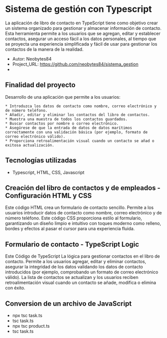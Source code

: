 # Sistema de gestión con Typescript

La aplicación de libro de contacto en TypeScript tiene como objetivo crear un sistema organizado para gestionar y almacenar información de contacto. Esta herramienta permite a los usuarios que se agregan, editar y establecer contactos, asegurar un acceso fácil 
a los datos personales, al tiempo que se proyecta una experiencia simplificada y fácil de usar para gestionar los contactos de la manera de la realidad. 

* Autor: Neobytes84
* Project_URL: https://github.com/neobytes84/sistema_gestion
* 
## Finalidad del proyecto

Desarrollo de una aplicación que permite a los usuarios:

    * Introduzca los datos de contacto como nombre, correo electrónico y de número teléfono.
    * Añadir, editar y eliminar los contactos del libro de contactos.
    * Muestra una muestra de todos los contactos guardados.
    * Buscar contactos por nombre o correo electrónico.
    * Asegúrese de que la entrada de datos de datos marítimos correctamente con una validación básica (por ejemplo, formato de correo electrónico válido).
    * Proporciona retroalimentación visual cuando un contacto se añad o exitosa actualización. 
## Tecnologías utilizadas
  - Typescript, HTML, CSS, Javascript
  
## Creación del libro de contactos y de empleados  - Configuración HTML y CSS

Este código HTML crea un formulario de contacto sencillo. Permite a los usuarios introducir datos de contacto como nombre, correo electrónico y de número teléfono. Este código CSS proporciona estilo al formulario, garantizando un diseño limpio e intuitivo con toques moderno 
como relleno, bordes y efectos al pasar el cursor para una experiencia fluida. 

## Formulario de contacto - TypeScript Logic

Este Código de TypeScript La lógica para gestionar contactos en el libro de contacto. Permite a los usuarios agregar, editar y eliminar contactos, asegurar la integridad de los datos validando los datos de contacto introducidos (por ejemplo, comprobando un formato 
de correo electrónico válido). La lista de contactos se actualizan y los usuarios reciben retroalimentación visual cuando un contacto se añade, modifica o elimina con éxito. 

## Conversion de un archivo de JavaScript

  - npx tsc task.ts
  - tsc task.ts
  - npx tsc product.ts
  - tsc task.ts 
